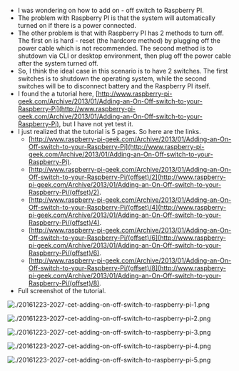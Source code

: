* I was wondering on how to add on - off switch to Raspberry PI.
* The problem with Raspberry PI is that the system will automatically turned on if there is a power connected.
* The other problem is that with Raspberry PI has 2 methods to turn off. The first on is hard - reset (the hardcore method) by plugging off the power cable which is not recommended. The second method is to shutdown via CLI or desktop environment, then plug off the power cable after the system turned off.
* So, I think the ideal case in this scenario is to have 2 switches. The first switches is to shutdown the operating system, while the second switches will be to disconnect battery and the Raspberry PI itself.
* I found the a tutorial here, [http://www.raspberry-pi-geek.com/Archive/2013/01/Adding-an-On-Off-switch-to-your-Raspberry-Pi](http://www.raspberry-pi-geek.com/Archive/2013/01/Adding-an-On-Off-switch-to-your-Raspberry-Pi), but I have not yet test it.
* I just realized that the tutorial is 5 pages. So here are the links.
    * [http://www.raspberry-pi-geek.com/Archive/2013/01/Adding-an-On-Off-switch-to-your-Raspberry-Pi](http://www.raspberry-pi-geek.com/Archive/2013/01/Adding-an-On-Off-switch-to-your-Raspberry-Pi).
    * [http://www.raspberry-pi-geek.com/Archive/2013/01/Adding-an-On-Off-switch-to-your-Raspberry-Pi/(offset)/2](http://www.raspberry-pi-geek.com/Archive/2013/01/Adding-an-On-Off-switch-to-your-Raspberry-Pi/(offset)/2).
    * [http://www.raspberry-pi-geek.com/Archive/2013/01/Adding-an-On-Off-switch-to-your-Raspberry-Pi/(offset)/4](http://www.raspberry-pi-geek.com/Archive/2013/01/Adding-an-On-Off-switch-to-your-Raspberry-Pi/(offset)/4).
    * [http://www.raspberry-pi-geek.com/Archive/2013/01/Adding-an-On-Off-switch-to-your-Raspberry-Pi/(offset)/6](http://www.raspberry-pi-geek.com/Archive/2013/01/Adding-an-On-Off-switch-to-your-Raspberry-Pi/(offset)/6).
    * [http://www.raspberry-pi-geek.com/Archive/2013/01/Adding-an-On-Off-switch-to-your-Raspberry-Pi/(offset)/8](http://www.raspberry-pi-geek.com/Archive/2013/01/Adding-an-On-Off-switch-to-your-Raspberry-Pi/(offset)/8).
* Full screenshot of the tutorial.

![./20161223-2027-cet-adding-on-off-switch-to-raspberry-pi-1.png](./20161223-2027-cet-adding-on-off-switch-to-raspberry-pi-1.png)

![./20161223-2027-cet-adding-on-off-switch-to-raspberry-pi-2.png](./20161223-2027-cet-adding-on-off-switch-to-raspberry-pi-2.png)

![./20161223-2027-cet-adding-on-off-switch-to-raspberry-pi-3.png](./20161223-2027-cet-adding-on-off-switch-to-raspberry-pi-3.png)

![./20161223-2027-cet-adding-on-off-switch-to-raspberry-pi-4.png](./20161223-2027-cet-adding-on-off-switch-to-raspberry-pi-4.png)

![./20161223-2027-cet-adding-on-off-switch-to-raspberry-pi-5.png](./20161223-2027-cet-adding-on-off-switch-to-raspberry-pi-5.png)